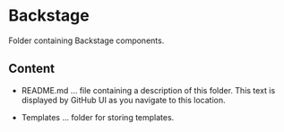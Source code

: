 # Backstage

Folder containing Backstage components.

## Content
- README.md ... file containing a description of this folder. This text is displayed by GitHub UI as you navigate to this location.

- Templates ... folder for storing templates.
